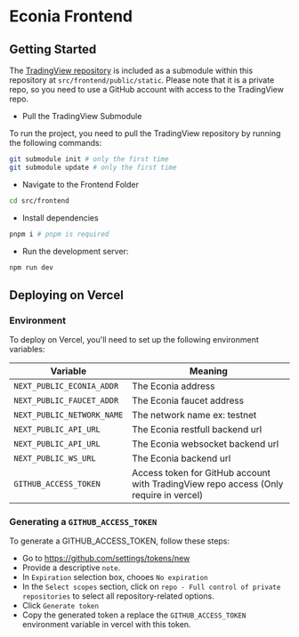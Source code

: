 # Econia Frontend

## Getting Started

The [TradingView repository](https://github.com/tradingview/charting_library) is included as a submodule within this repository at `src/frontend/public/static`. Please note that it is a private repo, so you need to use a GitHub account with access to the TradingView repo.

- Pull the TradingView Submodule

To run the project, you need to pull the TradingView repository by running the following commands:

```bash
git submodule init # only the first time
git submodule update # only the first time
```

- Navigate to the Frontend Folder

```bash
cd src/frontend
```

- Install dependencies

```bash
pnpm i # pnpm is required
```

- Run the development server:

```bash
npm run dev
```

## Deploying on Vercel

### Environment

To deploy on Vercel, you'll need to set up the following environment variables:

| Variable                   | Meaning                                                                               |
| -------------------------- | ------------------------------------------------------------------------------------- |
| `NEXT_PUBLIC_ECONIA_ADDR`  | The Econia address                                                                    |
| `NEXT_PUBLIC_FAUCET_ADDR`  | The Econia faucet address                                                             |
| `NEXT_PUBLIC_NETWORK_NAME` | The network name ex: testnet                                                          |
| `NEXT_PUBLIC_API_URL`      | The Econia restfull backend url                                                       |
| `NEXT_PUBLIC_API_URL`      | The Econia websocket backend url                                                      |
| `NEXT_PUBLIC_WS_URL`       | The Econia backend url                                                                |
| `GITHUB_ACCESS_TOKEN`      | Access token for GitHub account with TradingView repo access (Only require in vercel) |

### Generating a `GITHUB_ACCESS_TOKEN`

To generate a GITHUB_ACCESS_TOKEN, follow these steps:

- Go to https://github.com/settings/tokens/new
- Provide a descriptive `note`.
- In `Expiration` selection box, chooes `No expiration`
- In the `Select scopes` section, click on `repo - Full control of private repositories` to select all repository-related options.
- Click `Generate token`
- Copy the generated token a replace the `GITHUB_ACCESS_TOKEN` environment variable in vercel with this token.
